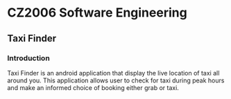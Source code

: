 # CZ2006 Software Engineering
## Taxi Finder

### Introduction

Taxi Finder is an android application that display the live location of taxi all around you. This application allows user to check for taxi during peak hours and make an informed choice of booking either grab or taxi.

